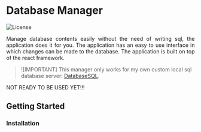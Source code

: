 # Database Manager
![License](https://img.shields.io/badge/license-MIT-green.svg?style=flat)

<p align="justify">
  Manage database contents easily without the need of writing sql, the application does it for you. The application has an easy to use interface in which changes can be made to the database. The application is built on top of the react framework.
</p>

> ![IMPORTANT]
> This manager only works for my own custom local sql database server: <a href="https://github.com/WilliwadelmaWisky/DatabaseSQL">DatabaseSQL</a>. 

NOT READY TO BE USED YET!!!

## Getting Started
### Installation

